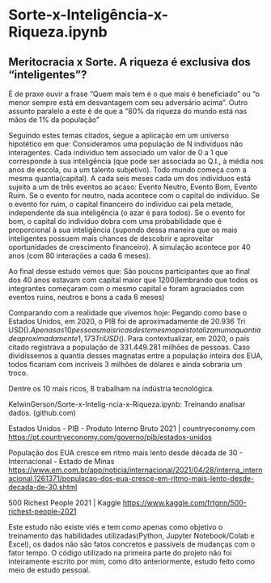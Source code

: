 # Sorte-x-Inteligência-x-Riqueza.ipynb

## Meritocracia x Sorte. A riqueza é exclusiva dos “inteligentes”?

É de praxe ouvir a frase “Quem mais tem é o que mais é beneficiado” ou “o menor sempre está em desvantagem com seu adversário acima”.
Outro assunto paralelo a este é de que a “80% da riqueza do mundo está nas mãos de 1% da população”

Seguindo estes temas citados, segue a aplicação em um universo hipotético em que:
Consideramos uma população de N indivíduos não interagentes.
Cada indivíduo tem associado um valor de 0 a 1 que corresponde à sua inteligência (que pode ser associada ao Q.I., à média nos anos de escola, ou a um talento subjetivo).
Todo mundo começa com a mesma quantia(capital).
A cada seis meses cada um dos indivíduos está sujeito a um de três eventos ao acaso: Evento Neutro, Evento Bom, Evento Ruim. 
    Se o evento for neutro, nada acontece com o capital do indivíduo.
    Se o evento for ruim, o capital financeiro do indivíduo cai pela metade, independente da sua inteligência (o azar é para todos).
    Se o evento for bom, o capital do indivíduo dobra com uma probabilidade que é proporcional à sua inteligência (supondo dessa maneira que os mais inteligentes possuem mais chances de descobrir e aproveitar oportunidades de crescimento financeiro).
A simulação acontece por 40 anos (com 80 interações a cada 6 meses). 

Ao final desse estudo vemos que: 
São poucos participantes que ao final dos 40 anos estavam com capital maior que 1200(lembrando que todos os integrantes começaram com o mesmo capital e foram agraciados com eventos ruins, neutros e bons a cada 6 meses)

Comparando com a realidade que vivemos hoje:
Pegando como base o Estados Unidos, em 2020, o PIB foi de aproximadamente de 20.936 Tri USD($).
Apenas as 10 pessoas mais ricas deste mesmo país totalizam uma quantia de aproximadamente 1,173 Tri USD($). Para contextualizar, em 2020, o país citado registrava a população de 331.449.281 milhões de pessoas. Caso dividíssemos a quantia desses magnatas entre a população inteira dos EUA, todos ficariam com incríveis 3 milhões de dólares e ainda sobraria um troco. 


Dentre os 10 mais ricos, 8 trabalham na indústria tecnológica.

KelwinGerson/Sorte-x-Intelig-ncia-x-Riqueza.ipynb: Treinando analisar dados. (github.com)

Estados Unidos - PIB - Produto Interno Bruto 2021 | countryeconomy.com
https://pt.countryeconomy.com/governo/pib/estados-unidos

População dos EUA cresce em ritmo mais lento desde década de 30 - Internacional - Estado de Minas
https://www.em.com.br/app/noticia/internacional/2021/04/28/interna_internacional,1261371/populacao-dos-eua-cresce-em-ritmo-mais-lento-desde-decada-de-30.shtml

500 Richest People 2021 | Kaggle
https://www.kaggle.com/frtgnn/500-richest-people-2021

Este estudo não existe viés e tem como apenas como objetivo o treinamento das habilidades utilizadas(Python, Jupyter Notebook/Colab e Excel), os dados não são fatos concretos e passíveis de mudanças com o fator tempo. O código utilizado na primeira parte do projeto não foi inteiramente escrito por mim, como dito anteriormente, estudo feito como meio de estudo pessoal.




